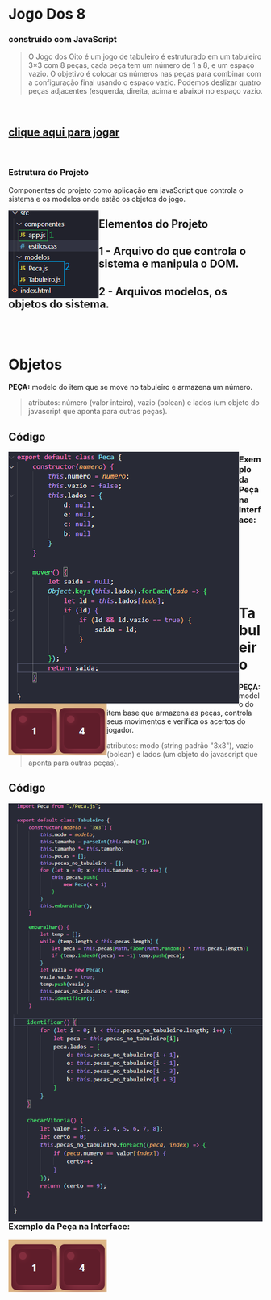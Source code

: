 # Jogo Dos 8
### construido com JavaScript

> O Jogo dos Oito é um jogo de tabuleiro é estruturado em um tabuleiro 3×3 com 8 peças, cada peça tem um número de 1 a 8, e um espaço vazio. O objetivo é colocar os números nas peças para combinar com a configuração final usando o espaço vazio. Podemos deslizar quatro peças adjacentes (esquerda, direita, acima e abaixo) no espaço vazio.

<br>

## [clique aqui para jogar](https://stefanluks.github.io/Jogo-Dos-8-JavaScript/)

<br>

### Estrutura do Projeto

Componentes do projeto como aplicação em javaScript que controla o sistema e os modelos onde estão os objetos do jogo.

<img src="./src/Imagens/estrutura.png" align="left">

## __Elementos do Projeto__
## __1__ - Arquivo do que controla o sistema e manipula o DOM.
## __2__ - Arquivos modelos, os objetos do sistema.

<br>
<br>

# Objetos

__PEÇA:__ modelo do item que se move no tabuleiro e armazena um número.

>atributos: número (valor inteiro), vazio (bolean) e lados (um objeto do javascript que aponta para outras peças).

## Código

<img src="./src/Imagens/peca.png" align="left">

### Exemplo da Peça na Interface:
<img src="./src/Imagens/peca_interface.png" align="left">

<br>
<br>
<br>
<br>
<br>
<br>


# Tabuleiro

__PEÇA:__ modelo do item base que armazena as peças, controla seus movimentos e verifica os acertos do jogador.

>atributos: modo (string padrão "3x3"), vazio (bolean) e lados (um objeto do javascript que aponta para outras peças).

## Código

<img src="./src/Imagens/tabuleiro1.png" align="left">
<img src="./src/Imagens/tabuleiro2.png" align="right">

### Exemplo da Peça na Interface:
<img src="./src/Imagens/peca_interface.png" align="left">